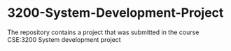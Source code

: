 # 3200-System-Development-Project
The repository contains a project that was submitted in the course CSE:3200 System development project
